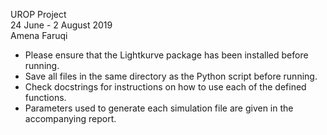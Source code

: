 UROP Project  
24 June - 2 August 2019  
Amena Faruqi 

- Please ensure that the Lightkurve package has been installed before running. 
- Save all files in the same directory as the Python script before running.
- Check docstrings for instructions on how to use each of the defined functions. 
- Parameters used to generate each simulation file are given in the accompanying report. 

